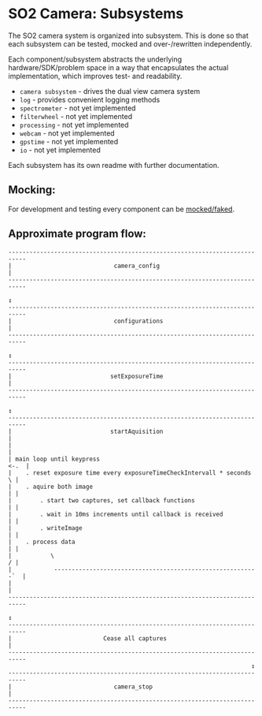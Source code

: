SO2 Camera: Subsystems
======================

The SO2 camera system is organized into subsystem. This is done so
that each subsystem can be tested, mocked and over-/rewritten
independently.

Each component/subsystem abstracts the underlying
hardware/SDK/problem space in a way that encapsulates the actual
implementation, which improves test- and readability.

- `camera subsystem` - drives the dual view camera system
- `log` - provides convenient logging methods
- `spectrometer` - not yet implemented
- `filterwheel` - not yet implemented
- `processing` - not yet implemented
- `webcam` - not yet implemented
- `gpstime` - not yet implemented
- `io` - not yet implemented

Each subsystem has its own readme with further documentation.


Mocking:
--------

For development and testing every component can be
[mocked/faked](http://en.wikipedia.org/wiki/Mock_object).



Approximate program flow:
-------------------------

```
---------------------------------------------------------------------------
|                             camera_config                               |
---------------------------------------------------------------------------
                                                                       ↧
---------------------------------------------------------------------------
|                             configurations                              |
---------------------------------------------------------------------------
                                                                       ↧
---------------------------------------------------------------------------
|                            setExposureTime                              |
---------------------------------------------------------------------------
                                                                       ↧
---------------------------------------------------------------------------
|                            startAquisition                              |
|                                                                         |
| main loop until keypress                                           <-.  |
|    . reset exposure time every exposureTimeCheckIntervall * seconds   \ |
|    . aquire both image                                                | |
|        . start two captures, set callback functions                   | |
|        . wait in 10ms increments until callback is received           | |
|        . writeImage                                                   | |
|    . process data                                                     | |
|           \                                                           / |
|            ----------------------------------------------------------`  |
|                                                                         |
---------------------------------------------------------------------------
                                                                      ↧
---------------------------------------------------------------------------
|                          Cease all captures                             |
---------------------------------------------------------------------------
                                                                     ↧
---------------------------------------------------------------------------
|                             camera_stop                                 |
---------------------------------------------------------------------------
```
